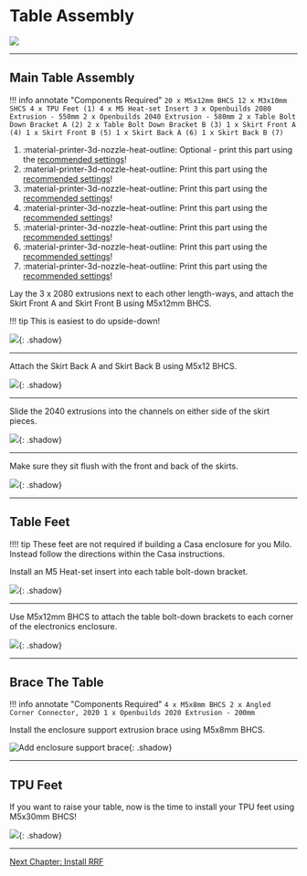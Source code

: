 # Table Assembly

![](../img/table_assembly/table_assembly.png)

---

## Main Table Assembly

!!! info annotate "Components Required"
    ```
    20 x M5x12mm BHCS
    12 x M3x10mm SHCS
     4 x TPU Feet (1)
     4 x M5 Heat-set Insert
     3 x Openbuilds 2080 Extrusion - 550mm
     2 x Openbuilds 2040 Extrusion - 580mm
     2 x Table Bolt Down Bracket A (2)
     2 x Table Bolt Down Bracket B (3)
     1 x Skirt Front A (4)
     1 x Skirt Front B (5)
     1 x Skirt Back A (6)
     1 x Skirt Back B (7)
    ```
1. :material-printer-3d-nozzle-heat-outline: Optional - print this part using the [recommended settings](../../printing/print_guide.md#electronics-table)!
2. :material-printer-3d-nozzle-heat-outline: Print this part using the [recommended settings](../../printing/print_guide.md#electronics-table)!
3. :material-printer-3d-nozzle-heat-outline: Print this part using the [recommended settings](../../printing/print_guide.md#electronics-table)!
4. :material-printer-3d-nozzle-heat-outline: Print this part using the [recommended settings](../../printing/print_guide.md#electronics-table)!
5. :material-printer-3d-nozzle-heat-outline: Print this part using the [recommended settings](../../printing/print_guide.md#electronics-table)!
6. :material-printer-3d-nozzle-heat-outline: Print this part using the [recommended settings](../../printing/print_guide.md#electronics-table)!
7. :material-printer-3d-nozzle-heat-outline: Print this part using the [recommended settings](../../printing/print_guide.md#electronics-table)!

Lay the 3 x 2080 extrusions next to each other length-ways, and attach the Skirt Front A and Skirt Front B using M5x12mm BHCS.

!!! tip
    This is easiest to do upside-down!

![](../img/table_assembly/y_axis_step_87.png){: .shadow}

---

Attach the Skirt Back A and Skirt Back B using M5x12 BHCS.

![](../img/table_assembly/y_axis_step_88.png){: .shadow}

---

Slide the 2040 extrusions into the channels on either side of the skirt pieces.

![](../img/table_assembly/y_axis_step_89.png){: .shadow}

---

Make sure they sit flush with the front and back of the skirts.

![](../img/table_assembly/y_axis_step_90.png){: .shadow}

---

## Table Feet

!!!! tip
    These feet are not required if building a Casa enclosure for you Milo. Instead follow the directions within the Casa instructions.


Install an M5 Heat-set insert into each table bolt-down bracket.

![](../img/table_assembly/y_axis_step_90.1.png){: .shadow}

---

Use M5x12mm BHCS to attach the table bolt-down brackets to each corner of the electronics enclosure.

![](../img/table_assembly/y_axis_step_91.png){: .shadow}

---

## Brace The Table

!!! info annotate "Components Required"
    ```
    4 x M5x8mm BHCS
    2 x Angled Corner Connector, 2020
    1 x Openbuilds 2020 Extrusion - 200mm
    ```

Install the enclosure support extrusion brace using M5x8mm BHCS.

![Add enclosure support brace](../img/assemble_electronics/assemble_electronics_step_0.png){: .shadow}

---

## TPU Feet

If you want to raise your table, now is the time to install your TPU feet using M5x30mm BHCS!

![](../img/table_assembly/table_foot_assy.jpg){: .shadow}

---

[Next Chapter: Install RRF](./90_install_rrf.md)